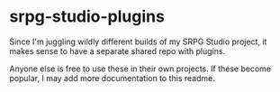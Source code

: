 # srpg-studio-plugins
Since I'm juggling wildly different builds of my SRPG Studio project, it makes sense to have a separate shared repo with plugins.

Anyone else is free to use these in their own projects. If these become popular, I may add more documentation to this readme.
